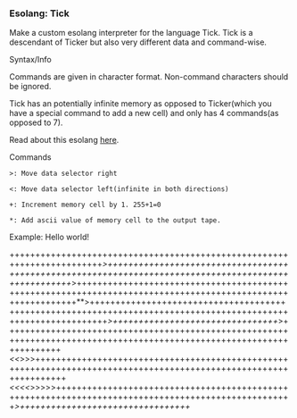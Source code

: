 ### Esolang: Tick

Make a custom esolang interpreter for the language Tick. Tick is a descendant of Ticker but also very different data and command-wise.

Syntax/Info

Commands are given in character format. Non-command characters should be ignored. 

Tick has an potentially infinite memory as opposed to Ticker(which you have a special command to add a new cell) and only has 4 commands(as opposed to 7). 

Read about this esolang [here](https://esolangs.org/wiki/Tick).

Commands
```
>: Move data selector right

<: Move data selector left(infinite in both directions)

+: Increment memory cell by 1. 255+1=0

*: Add ascii value of memory cell to the output tape.
```
Example: Hello world!

++++++++++++++++++++++++++++++++++++++++++++++++++++++++++++++++++++++++*>+++++++++++++++++++++++++++++++++++++++++++++++++++++++++++++++++++++++++++++++++++++++++++++++++++++*>++++++++++++++++++++++++++++++++++++++++++++++++++++++++++++++++++++++++++++++++++++++++++++++++++++++++++++**>+++++++++++++++++++++++++++++++++++++++++++++++++++++++++++++++++++++++++++++++++++++++++++++++++++++++++++++++*>++++++++++++++++++++++++++++++++*>+++++++++++++++++++++++++++++++++++++++++++++++++++++++++++++++++++++++++++++++++++++++++++++++++++++++++++++++++++++++*<<*>>>++++++++++++++++++++++++++++++++++++++++++++++++++++++++++++++++++++++++++++++++++++++++++++++++++++++++++++++++++*<<<<*>>>>>++++++++++++++++++++++++++++++++++++++++++++++++++++++++++++++++++++++++++++++++++++++++++++++++++++*>+++++++++++++++++++++++++++++++++*


